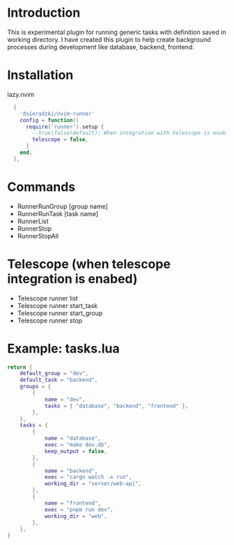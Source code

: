 # Introduction
This is experimental plugin for running generic tasks with definition saved in working directory. I have created this plugin to help create background processes during development like database, backend, frontend.

# Installation
lazy.nvim
```lua
  {
    'dsieradzki/nvim-runner'
    config = function()
      require('runner').setup {
        --true|false(default): When integration with telescope is enabled, buffer is not shown on buffer list, unless task finish with error, or keep output is enabled in task, then buffer is unhidden
        telescope = false,
      }
    end,
  },
```

# Commands
- RunnerRunGroup [group name]
- RunnerRunTask [task name]
- RunnerList
- RunnerStop <task name>
- RunnerStopAll

# Telescope (when telescope integration is enabed)
- Telescope runner list
- Telescope runner start_task
- Telescope runner start_group
- Telescope runner stop

# Example: tasks.lua
```lua
return {
	default_group = "dev",
	default_task = "backend",
	groups = {
		{
			name = "dev",
			tasks = { "database", "backend", "frontend" },
		},
	},
	tasks = {
		{
			name = "database",
			exec = "make dev.db",
			keep_output = false,
		},
		{
			name = "backend",
			exec = "cargo watch -x run",
			working_dir = "server/web-api",
		},
		{
			name = "frontend",
			exec = "pnpm run dev",
			working_dir = "web",
		},
	},
}
```
